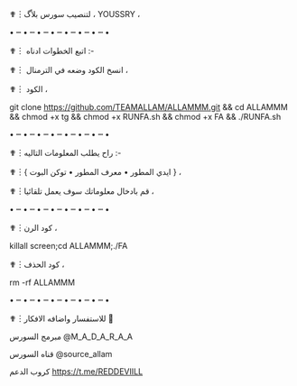 ✟︙لتنصيب سورس بلأگ ، YOUSSRY ،

• ┉ • ┉ • ┉ • ┉ • ┉ • ┉ • ┉ •
         
✟︙ اتبع الخطوات ادناه :-


✟︙ انسخ الكود وضعه في الترمنال ،

✟︙ الكود ،

git clone https://github.com/TEAMALLAM/ALLAMMM.git && cd ALLAMMM && chmod +x tg && chmod +x RUNFA.sh && chmod +x FA && ./RUNFA.sh

• ┉ • ┉ • ┉ • ┉ • ┉ • ┉ • ┉ •

✟︙راح يطلب المعلومات التاليه :- 

✟︙{ ايدي المطور  • معرف المطور • توكن البوت } ،

✟︙قم بادخال معلوماتك سوف يعمل تلقائيا ،

• ┉ • ┉ • ┉ • ┉ • ┉ • ┉ • ┉ •

✟︙كود الرن ، 

killall screen;cd ALLAMMM;./FA

✟︙كود الحذف ، 

rm -rf ALLAMMM

• ┉ • ┉ • ┉ • ┉ • ┉ • ┉ • ┉ •

✟︙للاستفسار واضافه الافكار  🔽

مبرمج السورس @M_A_D_A_R_A_A

قناه السورس @source_allam

كروب الدعم  https://t.me/REDDEVIILL

